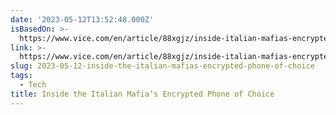 ```yaml
---
date: '2023-05-12T13:52:48.000Z'
isBasedOn: >-
  https://www.vice.com/en/article/88xgjz/inside-italian-mafias-encrypted-phone-no1bc
link: >-
  https://www.vice.com/en/article/88xgjz/inside-italian-mafias-encrypted-phone-no1bc
slug: 2023-05-12-inside-the-italian-mafias-encrypted-phone-of-choice
tags:
  - Tech
title: Inside the Italian Mafia’s Encrypted Phone of Choice
---
```


